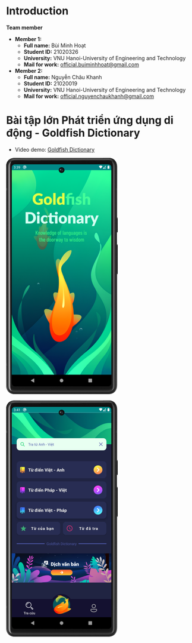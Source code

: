 # Introduction
**Team member**
- **Member 1:**
    - **Full name:** Bùi Minh Hoạt
    - **Student ID:** 21020326
    - **University:** VNU Hanoi-University of Engineering and Technology
    - **Mail for work:** official.buiminhhoat@gmail.com
- **Member 2:**
    - **Full name:** Nguyễn Châu Khanh
    - **Student ID:** 21020019
    - **University:** VNU Hanoi-University of Engineering and Technology
    - **Mail for work:** official.nguyenchaukhanh@gmail.com

# Bài tập lớn Phát triển ứng dụng di động - Goldfish Dictionary

- Video demo: [Goldfish Dictionary](https://youtu.be/EcaOTsy9eGg)

![img.png](img/img.png)

![img.png](img/img_1.png)